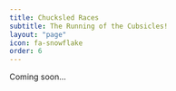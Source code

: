 ```yaml
---
title: Chucksled Races
subtitle: The Running of the Cubsicles!
layout: "page"
icon: fa-snowflake
order: 6
---
```

Coming soon...